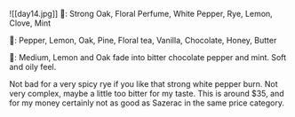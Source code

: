 ![[day14.jpg]]
👃: Strong Oak, Floral Perfume, White Pepper, Rye, Lemon, Clove, Mint

👅: Pepper, Lemon, Oak, Pine, Floral tea, Vanilla, Chocolate, Honey, Butter

🏁: Medium, Lemon and Oak fade into bitter chocolate pepper and mint.  Soft and oily feel.

Not bad for a very spicy rye if you like that strong white pepper burn.  Not very complex, maybe a little too bitter for my taste.  This is around $35, and for my money certainly not as good as Sazerac in the same price category.